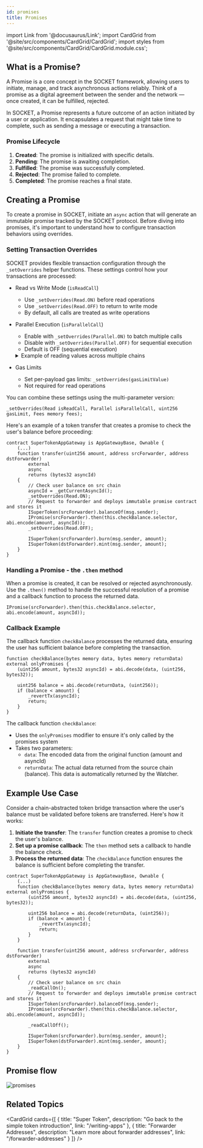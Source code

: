 ```yaml
---
id: promises
title: Promises
---
```


import Link from '@docusaurus/Link';
import CardGrid from '@site/src/components/CardGrid/CardGrid';
import styles from '@site/src/components/CardGrid/CardGrid.module.css';

## What is a Promise?

A Promise is a core concept in the SOCKET framework, allowing users to initiate, manage, and track asynchronous actions reliably. Think of a promise as a digital agreement between the sender and the network — once created, it can be fulfilled, rejected.

In SOCKET, a Promise represents a future outcome of an action initiated by a user or application. It encapsulates a request that might take time to complete, such as sending a message or executing a transaction.

### Promise Lifecycle
1. **Created**: The promise is initialized with specific details.
2. **Pending**: The promise is awaiting completion.
3. **Fulfilled**: The promise was successfully completed.
4. **Rejected**: The promise failed to complete.
5. **Completed**: The promise reaches a final state.

## Creating a Promise
To create a promise in SOCKET, initiate an `async` action that will generate an immutable promise tracked by the SOCKET protocol. Before diving into promises, it's important to understand how to configure transaction behaviors using overrides.

### Setting Transaction Overrides
SOCKET provides flexible transaction configuration through the `_setOverrides` helper functions. These settings control how your transactions are processed:

- Read vs Write Mode (`isReadCall`)
   - Use `_setOverrides(Read.ON)` before read operations
   - Use `_setOverrides(Read.OFF)` to return to write mode
   - By default, all calls are treated as write operations

- Parallel Execution (`isParallelCall`)
   - Enable with `_setOverrides(Parallel.ON)` to batch multiple calls
   - Disable with `_setOverrides(Parallel.OFF)` for sequential execution
   - Default is OFF (sequential execution)

   <details>
      <summary>Example of reading values across multiple chains</summary>
      ```solidity
      function multiChainOperation() external async returns (bytes32 asyncId) {
          // Enable read mode for balance checks
          _setOverrides(Read.ON);

          // Read balances from multiple chains
          ISuperToken(chain1Forwarder).balanceOf(msg.sender);
          ISuperToken(chain2Forwarder).balanceOf(msg.sender);

          // Set up promise callbacks
          IPromise(chain1Forwarder).then(this.chainOperation.selector, abi.encode(1, asyncId));
          IPromise(chain2Forwarder).then(this.chainOperation.selector, abi.encode(2, asyncId));

          // Consecutive reads on the same chain need to be handled as first come first serve
          ISuperToken(chain3Forwarder).balanceOf(msg.sender);
          IPromise(chain3Forwarder).then(this.chainOperation.selector, abi.encode(3, asyncId));
          ISuperToken(chain3Forwarder).balanceOf(msg.sender);
          IPromise(chain3Forwarder).then(this.chainOperation.selector, abi.encode(3, asyncId));

          // Return to write mode for subsequent operations
          _setOverrides(Read.OFF);
      }
      ```
   </details>

- Gas Limits
   - Set per-payload gas limits: `_setOverrides(gasLimitValue)`
   - Not required for read operations

You can combine these settings using the multi-parameter version:
```solidity
_setOverrides(Read isReadCall, Parallel isParallelCall, uint256 gasLimit, Fees memory fees);
```

Here's an example of a token transfer that creates a promise to check the user's balance before proceeding:

```solidity
contract SuperTokenAppGateway is AppGatewayBase, Ownable {
    (...)
    function transfer(uint256 amount, address srcForwarder, address dstForwarder)
        external
        async
        returns (bytes32 asyncId)
    {
        // Check user balance on src chain
        asyncId = _getCurrentAsyncId();
        _setOverrides(Read.ON);
        // Request to forwarder and deploys immutable promise contract and stores it
        ISuperToken(srcForwarder).balanceOf(msg.sender);
        IPromise(srcForwarder).then(this.checkBalance.selector, abi.encode(amount, asyncId));
        _setOverrides(Read.OFF);

        ISuperToken(srcForwarder).burn(msg.sender, amount);
        ISuperToken(dstForwarder).mint(msg.sender, amount);
    }
}
```

### Handling a Promise - the `.then` method
When a promise is created, it can be resolved or rejected asynchronously. Use the `.then()` method to handle the successful resolution of a promise and a callback function to process the returned data.

```solidity
IPromise(srcForwarder).then(this.checkBalance.selector, abi.encode(amount, asyncId));
```

### Callback Example
The callback function `checkBalance` processes the returned data, ensuring the user has sufficient balance before completing the transaction.

```solidity
function checkBalance(bytes memory data, bytes memory returnData) external onlyPromises {
    (uint256 amount, bytes32 asyncId) = abi.decode(data, (uint256, bytes32));

    uint256 balance = abi.decode(returnData, (uint256));
    if (balance < amount) {
        _revertTx(asyncId);
        return;
    }
}
```
The callback function `checkBalance`:
 - Uses the `onlyPromises` modifier to ensure it's only called by the promises system
 - Takes two parameters:
   - `data`: The encoded data from the original function (amount and asyncId)
   - `returnData`: The actual data returned from the source chain (balance). This data is automatically returned by the Watcher.

## Example Use Case
Consider a chain-abstracted token bridge transaction where the user's balance must be validated before tokens are transferred. Here's how it works:

1. **Initiate the transfer**: The `transfer` function creates a promise to check the user's balance.
2. **Set up a promise callback**: The `then` method sets a callback to handle the balance check.
3. **Process the returned data**: The `checkBalance` function ensures the balance is sufficient before completing the transfer.

```solidity
contract SuperTokenAppGateway is AppGatewayBase, Ownable {
    (...)
    function checkBalance(bytes memory data, bytes memory returnData) external onlyPromises {
        (uint256 amount, bytes32 asyncId) = abi.decode(data, (uint256, bytes32));

        uint256 balance = abi.decode(returnData, (uint256));
        if (balance < amount) {
            _revertTx(asyncId);
            return;
        }
    }

    function transfer(uint256 amount, address srcForwarder, address dstForwarder)
        external
        async
        returns (bytes32 asyncId)
    {
        // Check user balance on src chain
        _readCallOn();
        // Request to forwarder and deploys immutable promise contract and stores it
        ISuperToken(srcForwarder).balanceOf(msg.sender);
        IPromise(srcForwarder).then(this.checkBalance.selector, abi.encode(amount, asyncId));

        _readCallOff();

        ISuperToken(srcForwarder).burn(msg.sender, amount);
        ISuperToken(dstForwarder).mint(msg.sender, amount);
    }
}
```

## Promise flow
<div style={{ display: 'flex', justifyContent: 'center' }}>
    <img src="/img/promises.svg" alt="promises" style={{ width: '100%' }} />
</div>

## Related Topics
<CardGrid cards={[
 {
   title: "Super Token",
   description: "Go back to the simple token introduction",
   link: "/writing-apps"
 },
 {
   title: "Forwarder Addresses",
   description: "Learn more about forwarder addresses",
   link: "/forwarder-addresses"
 }
]} />
